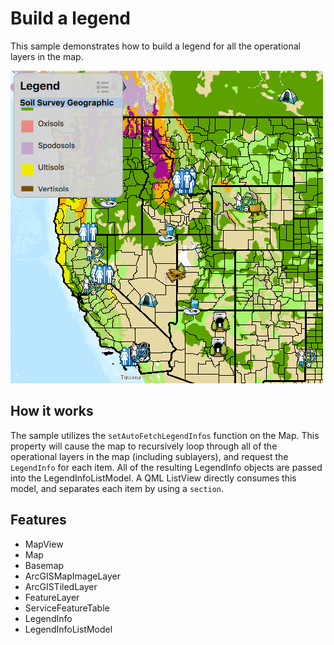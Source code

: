 # Build a legend

This sample demonstrates how to build a legend for all the operational layers in the map.

![](screenshot.png)

## How it works
The sample utilizes the `setAutoFetchLegendInfos` function on the Map. This property will cause the map to recursively loop through all of the operational layers in the map (including sublayers), and request the `LegendInfo` for each item. All of the resulting LegendInfo objects are passed into the LegendInfoListModel. A QML ListView directly consumes this model, and separates each item by using a `section`.

## Features
- MapView
- Map
- Basemap
- ArcGISMapImageLayer
- ArcGISTiledLayer
- FeatureLayer
- ServiceFeatureTable
- LegendInfo
- LegendInfoListModel